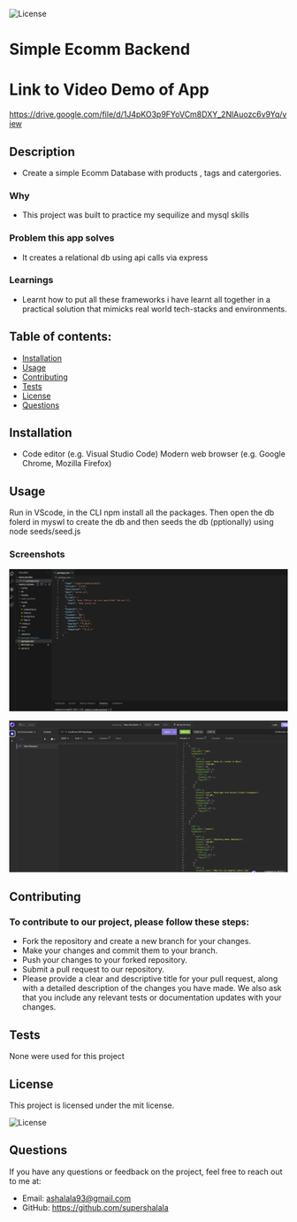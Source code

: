 

![License](https://img.shields.io/badge/License-mit-green.svg)

# Simple Ecomm Backend


# Link to Video Demo of App

https://drive.google.com/file/d/1J4pKO3p9FYoVCm8DXY_2NlAuozc6v9Yq/view



## Description

- Create a simple Ecomm Database with products , tags and catergories.

### Why
- This project was built to practice my sequilize and  mysql skills
### Problem this app solves
- It creates a relational db using api calls via express
### Learnings
- Learnt how to put all these frameworks i have learnt all together in a practical solution that mimicks real world tech-stacks and environments.



## Table of contents:

- [Installation](#installation)
- [Usage](#usage)
- [Contributing](#contributing)
- [Tests](#tests)
- [License](#license)
- [Questions](#questions)

## Installation

- Code editor (e.g. Visual Studio Code) Modern web browser (e.g. Google Chrome, Mozilla Firefox)

## Usage

Run in VScode, in the CLI npm install all the packages. Then open the db folerd in myswl to create the db and then seeds the db (pptionally) using node seeds/seed.js

### Screenshots 

![Backend of porject in VS Code](./assets/vscode_screenshot.png)

![testing api calls in insomnia](./assets/insomnia_screenshot.png)




## Contributing


### To contribute to our project, please follow these steps:

- Fork the repository and create a new branch for your changes.
- Make your changes and commit them to your branch.
- Push your changes to your forked repository.
- Submit a pull request to our repository.
- Please provide a clear and descriptive title for your pull request, along with a detailed description of the changes you have made. We also ask that you include any relevant tests or documentation updates with your changes.


## Tests

None were used for this project

## License

This project is licensed under the mit license.

![License](https://img.shields.io/badge/License-mit-green.svg)


## Questions

If you have any questions or feedback on the project, feel free to reach out to me at:

- Email: ashalala93@gmail.com
- GitHub: https://github.com/supershalala


